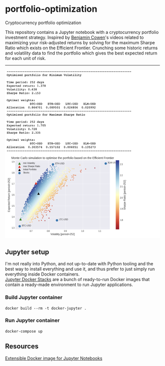 # portfolio-optimization
Cryptocurrency portfolio optimization

This repository contains a Jupyter notebook with a cryptocurrency portfolio investment strategy. Inspired by [Benjamin Cowen](https://intothecryptoverse.com/)'s videos related to maximizing your risk-adjusted returns by solving for the maximum Sharpe Ratio which exists on the Efficient Frontier. Crunching some historic returns and volatility data to find the portfolio which gives the best expected return for each unit of risk.

---

![Optimised portfolio](screenshot.png)

## Jupyter setup
I'm not really into Python, and not up-to-date with Python tooling and the best way to install everything and use it, and thus prefer to just simply run everything inside Docker containers.    
[Jupyter Docker Stacks](https://github.com/jupyter/docker-stacks) are a bunch of ready-to-run Docker images that contain a ready-made environment to run Jupyter applications.

### Build Jupyter container

```
docker build --rm -t docker-jupyter .
```

### Run Jupyter container

```
docker-compose up
```


## Resources
[Extensible Docker image for Jupyter Notebooks](https://github.com/augusto-herrmann/docker-jupyter-extensible)